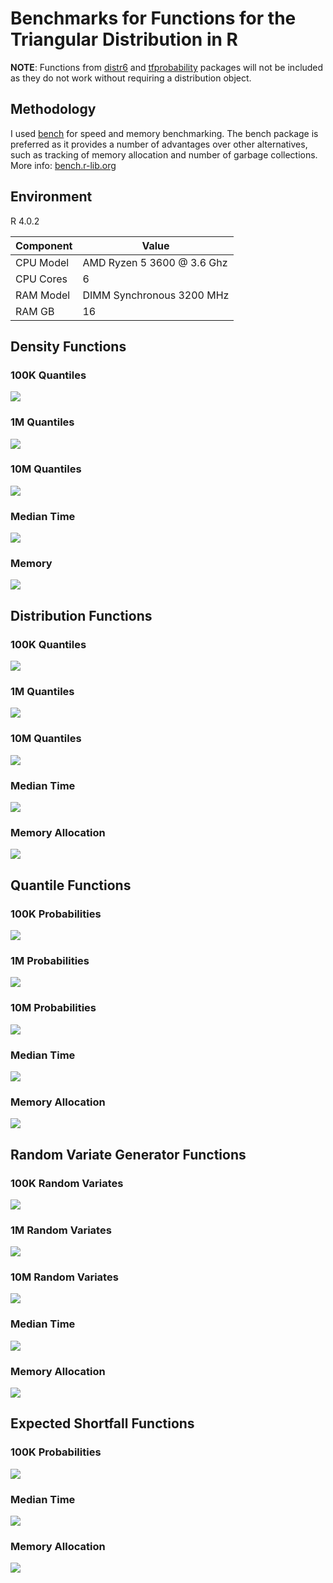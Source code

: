 # Benchmarks for Functions for the Triangular Distribution in R

**NOTE**: Functions from [distr6](https://alan-turing-institute.github.io/distr6/) and [tfprobability](https://rstudio.github.io/tfprobability/) packages will not be included as they do not work without requiring a distribution object.


## Methodology

I used [bench](bench.r-lib.org) for speed and memory benchmarking. The bench package is preferred as it provides a number of advantages over other alternatives, such as tracking of memory allocation and number of garbage collections. More info: [bench.r-lib.org](http://bench.r-lib.org/)


## Environment

R 4.0.2

Component |	Value
--------- | -----
CPU Model | AMD Ryzen 5 3600 @ 3.6 Ghz
CPU Cores | 6
RAM Model | DIMM Synchronous 3200 MHz
RAM GB    | 16


## Density Functions

### 100K Quantiles
![](plot/dbench_5.png)

### 1M Quantiles
![](plot/dbench_6.png)

### 10M Quantiles
![](plot/dbench_7.png)

### Median Time
![](plot/dbench_time.png)

### Memory
![](plot/dbench_mem.png)


## Distribution Functions

### 100K Quantiles
![](plot/pbench_5.png)

### 1M Quantiles
![](plot/pbench_6.png)

### 10M Quantiles
![](plot/pbench_7.png)

### Median Time
![](plot/pbench_time.png)

### Memory Allocation
![](plot/pbench_mem.png)


## Quantile Functions

### 100K Probabilities
![](plot/qbench_5.png)

### 1M Probabilities
![](plot/qbench_6.png)

### 10M Probabilities
![](plot/qbench_7.png)

### Median Time
![](plot/qbench_time.png)

### Memory Allocation
![](plot/qbench_mem.png)


## Random Variate Generator Functions

### 100K Random Variates
![](plot/rbench_5.png)

### 1M Random Variates
![](plot/rbench_6.png)

### 10M Random Variates
![](plot/rbench_7.png)

### Median Time
![](plot/rbench_time.png)

### Memory Allocation
![](plot/rbench_mem.png)


## Expected Shortfall Functions

### 100K Probabilities
![](plot/esbench_5.png)

### Median Time
![](plot/esbench_time.png)

### Memory Allocation
![](plot/esbench_mem.png)
